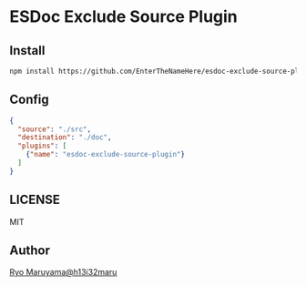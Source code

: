 # ESDoc Exclude Source Plugin
## Install
```bash
npm install https://github.com/EnterTheNameHere/esdoc-exclude-source-plugin.git
```

## Config
```json
{
  "source": "./src",
  "destination": "./doc",
  "plugins": [
    {"name": "esdoc-exclude-source-plugin"}
  ]
}
```

## LICENSE
MIT

## Author
[Ryo Maruyama@h13i32maru](https://github.com/h13i32maru)
